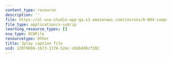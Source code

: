 ```yaml
---
content_type: resource
description: ''
file: https://ol-ocw-studio-app-qa.s3.amazonaws.com/courses/6-004-computation-structures-spring-2017/120796b61673117852eccbbbdd6cf282_jsJ0nR38zvo.srt
file_type: application/x-subrip
learning_resource_types: []
ocw_type: OCWFile
resourcetype: Other
title: 3play caption file
uid: 120796b6-1673-1178-52ec-cbbbdd6cf282
---
```

